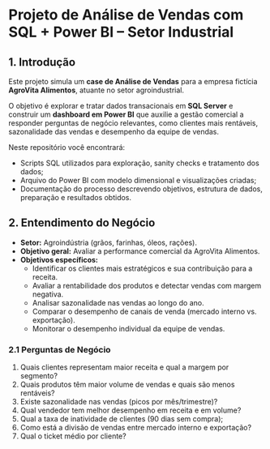 # Projeto de Análise de Vendas com SQL + Power BI – Setor Industrial

## 1. Introdução
Este projeto simula um **case de Análise de Vendas** para a empresa fictícia **AgroVita Alimentos**, atuante no setor agroindustrial.  

O objetivo é explorar e tratar dados transacionais em **SQL Server** e construir um **dashboard em Power BI** que auxilie a gestão comercial a responder perguntas de negócio relevantes, como clientes mais rentáveis, sazonalidade das vendas e desempenho da equipe de vendas.  

Neste repositório você encontrará:  
- Scripts SQL utilizados para exploração, sanity checks e tratamento dos dados;  
- Arquivo do Power BI com modelo dimensional e visualizações criadas; 
- Documentação do processo descrevendo objetivos, estrutura de dados, preparação e resultados obtidos.

## 2. Entendimento do Negócio

- **Setor:** Agroindústria (grãos, farinhas, óleos, rações).  
- **Objetivo geral:** Avaliar a performance comercial da AgroVita Alimentos.  
- **Objetivos específicos:**  
  - Identificar os clientes mais estratégicos e sua contribuição para a receita.  
  - Avaliar a rentabilidade dos produtos e detectar vendas com margem negativa.  
  - Analisar sazonalidade nas vendas ao longo do ano.  
  - Comparar o desempenho de canais de venda (mercado interno vs. exportação).  
  - Monitorar o desempenho individual da equipe de vendas.  

### 2.1 Perguntas de Negócio

1. Quais clientes representam maior receita e qual a margem por segmento?  
2. Quais produtos têm maior volume de vendas e quais são menos rentáveis?  
3. Existe sazonalidade nas vendas (picos por mês/trimestre)?  
4. Qual vendedor tem melhor desempenho em receita e em volume?  
5. Qual a taxa de inatividade de clientes (90 dias sem compra);
6. Como está a divisão de vendas entre mercado interno e exportação?  
7. Qual o ticket médio por cliente?  
